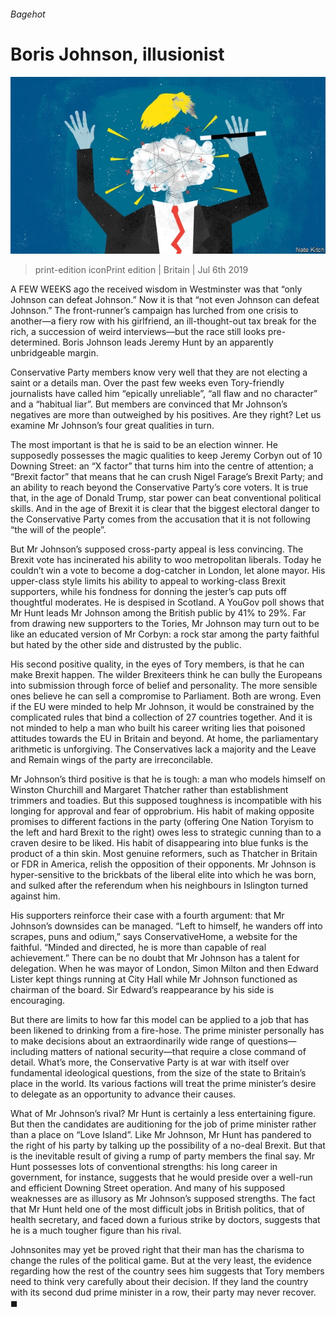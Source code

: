 ###### Bagehot

# Boris Johnson, illusionist 

![image](images/20190706_BRD000_0.jpg) 

> print-edition iconPrint edition | Britain | Jul 6th 2019 

A FEW WEEKS ago the received wisdom in Westminster was that “only Johnson can defeat Johnson.” Now it is that “not even Johnson can defeat Johnson.” The front-runner’s campaign has lurched from one crisis to another—a fiery row with his girlfriend, an ill-thought-out tax break for the rich, a succession of weird interviews—but the race still looks pre-determined. Boris Johnson leads Jeremy Hunt by an apparently unbridgeable margin. 

Conservative Party members know very well that they are not electing a saint or a details man. Over the past few weeks even Tory-friendly journalists have called him “epically unreliable”, “all flaw and no character” and a “habitual liar”. But members are convinced that Mr Johnson’s negatives are more than outweighed by his positives. Are they right? Let us examine Mr Johnson’s four great qualities in turn. 

The most important is that he is said to be an election winner. He supposedly possesses the magic qualities to keep Jeremy Corbyn out of 10 Downing Street: an “X factor” that turns him into the centre of attention; a “Brexit factor” that means that he can crush Nigel Farage’s Brexit Party; and an ability to reach beyond the Conservative Party’s core voters. It is true that, in the age of Donald Trump, star power can beat conventional political skills. And in the age of Brexit it is clear that the biggest electoral danger to the Conservative Party comes from the accusation that it is not following “the will of the people”. 

But Mr Johnson’s supposed cross-party appeal is less convincing. The Brexit vote has incinerated his ability to woo metropolitan liberals. Today he couldn’t win a vote to become a dog-catcher in London, let alone mayor. His upper-class style limits his ability to appeal to working-class Brexit supporters, while his fondness for donning the jester’s cap puts off thoughtful moderates. He is despised in Scotland. A YouGov poll shows that Mr Hunt leads Mr Johnson among the British public by 41% to 29%. Far from drawing new supporters to the Tories, Mr Johnson may turn out to be like an educated version of Mr Corbyn: a rock star among the party faithful but hated by the other side and distrusted by the public. 

His second positive quality, in the eyes of Tory members, is that he can make Brexit happen. The wilder Brexiteers think he can bully the Europeans into submission through force of belief and personality. The more sensible ones believe he can sell a compromise to Parliament. Both are wrong. Even if the EU were minded to help Mr Johnson, it would be constrained by the complicated rules that bind a collection of 27 countries together. And it is not minded to help a man who built his career writing lies that poisoned attitudes towards the EU in Britain and beyond. At home, the parliamentary arithmetic is unforgiving. The Conservatives lack a majority and the Leave and Remain wings of the party are irreconcilable. 

Mr Johnson’s third positive is that he is tough: a man who models himself on Winston Churchill and Margaret Thatcher rather than establishment trimmers and toadies. But this supposed toughness is incompatible with his longing for approval and fear of opprobrium. His habit of making opposite promises to different factions in the party (offering One Nation Toryism to the left and hard Brexit to the right) owes less to strategic cunning than to a craven desire to be liked. His habit of disappearing into blue funks is the product of a thin skin. Most genuine reformers, such as Thatcher in Britain or FDR in America, relish the opposition of their opponents. Mr Johnson is hyper-sensitive to the brickbats of the liberal elite into which he was born, and sulked after the referendum when his neighbours in Islington turned against him. 

His supporters reinforce their case with a fourth argument: that Mr Johnson’s downsides can be managed. “Left to himself, he wanders off into scrapes, puns and odium,” says ConservativeHome, a website for the faithful. “Minded and directed, he is more than capable of real achievement.” There can be no doubt that Mr Johnson has a talent for delegation. When he was mayor of London, Simon Milton and then Edward Lister kept things running at City Hall while Mr Johnson functioned as chairman of the board. Sir Edward’s reappearance by his side is encouraging. 

But there are limits to how far this model can be applied to a job that has been likened to drinking from a fire-hose. The prime minister personally has to make decisions about an extraordinarily wide range of questions—including matters of national security—that require a close command of detail. What’s more, the Conservative Party is at war with itself over fundamental ideological questions, from the size of the state to Britain’s place in the world. Its various factions will treat the prime minister’s desire to delegate as an opportunity to advance their causes. 

What of Mr Johnson’s rival? Mr Hunt is certainly a less entertaining figure. But then the candidates are auditioning for the job of prime minister rather than a place on “Love Island”. Like Mr Johnson, Mr Hunt has pandered to the right of his party by talking up the possibility of a no-deal Brexit. But that is the inevitable result of giving a rump of party members the final say. Mr Hunt possesses lots of conventional strengths: his long career in government, for instance, suggests that he would preside over a well-run and efficient Downing Street operation. And many of his supposed weaknesses are as illusory as Mr Johnson’s supposed strengths. The fact that Mr Hunt held one of the most difficult jobs in British politics, that of health secretary, and faced down a furious strike by doctors, suggests that he is a much tougher figure than his rival. 

Johnsonites may yet be proved right that their man has the charisma to change the rules of the political game. But at the very least, the evidence regarding how the rest of the country sees him suggests that Tory members need to think very carefully about their decision. If they land the country with its second dud prime minister in a row, their party may never recover. ◼ 

